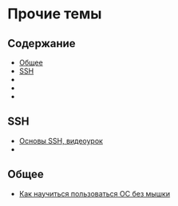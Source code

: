 # Прочие темы

## Содержание

* [Общее](#Общее)
* [SSH](#ssh)
* [](#)
* [](#)
* [](#)

## SSH

* [Основы SSH, видеоурок](https://www.youtube.com/watch?v=sbVYRf_6Hvg)
* []()

## Общее

* [Как научиться пользоваться ОС без мышки](https://toster.ru/q/423168)
